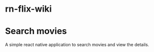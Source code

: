 # rn-flix-wiki

# Search movies

A simple react native application to search movies and view the details.
